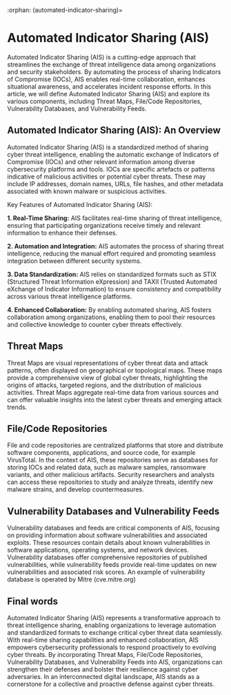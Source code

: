 :orphan:
(automated-indicator-sharing)=

# Automated Indicator Sharing (AIS)

Automated Indicator Sharing (AIS) is a cutting-edge approach that streamlines the exchange of threat intelligence data among organizations and security stakeholders. By automating the process of sharing Indicators of Compromise (IOCs), AIS enables real-time collaboration, enhances situational awareness, and accelerates incident response efforts. In this article, we will define Automated Indicator Sharing (AIS) and explore its various components, including Threat Maps, File/Code Repositories, Vulnerability Databases, and Vulnerability Feeds.

## Automated Indicator Sharing (AIS): An Overview

Automated Indicator Sharing (AIS) is a standardized method of sharing cyber threat intelligence, enabling the automatic exchange of Indicators of Compromise (IOCs) and other relevant information among diverse cybersecurity platforms and tools. IOCs are specific artefacts or patterns indicative of malicious activities or potential cyber threats. These may include IP addresses, domain names, URLs, file hashes, and other metadata associated with known malware or suspicious activities.

Key Features of Automated Indicator Sharing (AIS):

**1.	Real-Time Sharing:** AIS facilitates real-time sharing of threat intelligence, ensuring that participating organizations receive timely and relevant information to enhance their defenses.

**2.	Automation and Integration:** AIS automates the process of sharing threat intelligence, reducing the manual effort required and promoting seamless integration between different security systems.

**3.	Data Standardization:** AIS relies on standardized formats such as STIX (Structured Threat Information eXpression) and TAXII (Trusted Automated eXchange of Indicator Information) to ensure consistency and compatibility across various threat intelligence platforms.

**4.	Enhanced Collaboration:** By enabling automated sharing, AIS fosters collaboration among organizations, enabling them to pool their resources and collective knowledge to counter cyber threats effectively.

## Threat Maps

Threat Maps are visual representations of cyber threat data and attack patterns, often displayed on geographical or topological maps. These maps provide a comprehensive view of global cyber threats, highlighting the origins of attacks, targeted regions, and the distribution of malicious activities. Threat Maps aggregate real-time data from various sources and can offer valuable insights into the latest cyber threats and emerging attack trends.

## File/Code Repositories

File and code repositories are centralized platforms that store and distribute software components, applications, and source code, for example VirusTotal. In the context of AIS, these repositories serve as databases for storing IOCs and related data, such as malware samples, ransomware variants, and other malicious artifacts. Security researchers and analysts can access these repositories to study and analyze threats, identify new malware strains, and develop countermeasures.

## Vulnerability Databases and Vulnerability Feeds

Vulnerability databases and feeds are critical components of AIS, focusing on providing information about software vulnerabilities and associated exploits. These resources contain details about known vulnerabilities in software applications, operating systems, and network devices. Vulnerability databases offer comprehensive repositories of published vulnerabilities, while vulnerability feeds provide real-time updates on new vulnerabilities and associated risk scores. An example of vulnerability database is operated by Mitre (cve.mitre.org)

## Final words

Automated Indicator Sharing (AIS) represents a transformative approach to threat intelligence sharing, enabling organizations to leverage automation and standardized formats to exchange critical cyber threat data seamlessly. With real-time sharing capabilities and enhanced collaboration, AIS empowers cybersecurity professionals to respond proactively to evolving cyber threats. By incorporating Threat Maps, File/Code Repositories, Vulnerability Databases, and Vulnerability Feeds into AIS, organizations can strengthen their defenses and bolster their resilience against cyber adversaries. In an interconnected digital landscape, AIS stands as a cornerstone for a collective and proactive defense against cyber threats.